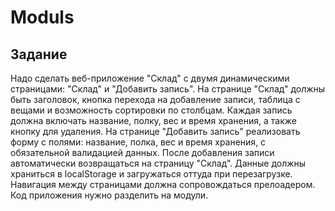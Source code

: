 # Moduls
## Задание
Надо сделать веб-приложение "Склад" с двумя динамическими страницами: "Склад" и "Добавить запись". На странице "Склад" должны быть заголовок, кнопка перехода на добавление записи, таблица с вещами и возможность сортировки по столбцам. Каждая запись должна включать название, полку, вес и время хранения, а также кнопку для удаления. На странице "Добавить запись" реализовать форму с полями: название, полка, вес и время хранения, с обязательной валидацией данных. После добавления записи автоматически возвращаться на страницу "Склад". Данные должны храниться в localStorage и загружаться оттуда при перезагрузке. Навигация между страницами должна сопровождаться прелоадером. Код приложения нужно разделить на модули.
